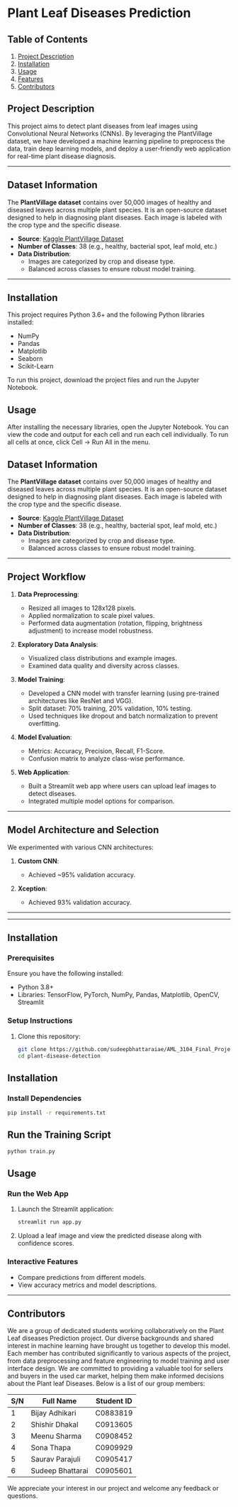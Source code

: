 # Plant Leaf Diseases Prediction




## Table of Contents
1. [Project Description](#project-description)
2. [Installation](#installation)
3. [Usage](#usage)
4. [Features](#features)
5. [Contributors](#contributors)

## Project Description
This project aims to detect plant diseases from leaf images using Convolutional Neural Networks (CNNs). By leveraging the PlantVillage dataset, we have developed a machine learning pipeline to preprocess the data, train deep learning models, and deploy a user-friendly web application for real-time plant disease diagnosis.

---

## **Dataset Information**
The **PlantVillage dataset** contains over 50,000 images of healthy and diseased leaves across multiple plant species. It is an open-source dataset designed to help in diagnosing plant diseases. Each image is labeled with the crop type and the specific disease.

- **Source**: [Kaggle PlantVillage Dataset](https://www.kaggle.com/datasets/abdallahalidev/plantvillage-dataset)
- **Number of Classes**: 38 (e.g., healthy, bacterial spot, leaf mold, etc.)
- **Data Distribution**:
  - Images are categorized by crop and disease type.
  - Balanced across classes to ensure robust model training.

---

## Installation
This project requires Python 3.6+ and the following Python libraries installed:

- NumPy
- Pandas
- Matplotlib
- Seaborn
- Scikit-Learn

To run this project, download the project files and run the Jupyter Notebook.

## Usage
After installing the necessary libraries, open the Jupyter Notebook. You can view the code and output for each cell and run each cell individually. To run all cells at once, click Cell -> Run All in the menu.

## **Dataset Information**
The **PlantVillage dataset** contains over 50,000 images of healthy and diseased leaves across multiple plant species. It is an open-source dataset designed to help in diagnosing plant diseases. Each image is labeled with the crop type and the specific disease.

- **Source**: [Kaggle PlantVillage Dataset](https://www.kaggle.com/datasets/abdallahalidev/plantvillage-dataset)
- **Number of Classes**: 38 (e.g., healthy, bacterial spot, leaf mold, etc.)
- **Data Distribution**:
  - Images are categorized by crop and disease type.
  - Balanced across classes to ensure robust model training.

---

## **Project Workflow**
1. **Data Preprocessing**:
   - Resized all images to 128x128 pixels.
   - Applied normalization to scale pixel values.
   - Performed data augmentation (rotation, flipping, brightness adjustment) to increase model robustness.
   
2. **Exploratory Data Analysis**:
   - Visualized class distributions and example images.
   - Examined data quality and diversity across classes.

3. **Model Training**:
   - Developed a CNN model with transfer learning (using pre-trained architectures like ResNet and VGG).
   - Split dataset: 70% training, 20% validation, 10% testing.
   - Used techniques like dropout and batch normalization to prevent overfitting.

4. **Model Evaluation**:
   - Metrics: Accuracy, Precision, Recall, F1-Score.
   - Confusion matrix to analyze class-wise performance.

5. **Web Application**:
   - Built a Streamlit web app where users can upload leaf images to detect diseases.
   - Integrated multiple model options for comparison.

---

## **Model Architecture and Selection**
We experimented with various CNN architectures:
1. **Custom CNN**:
   - Achieved ~95% validation accuracy.
   
2. **Xception**:
   - Achieved 93% validation accuracy.


---
---

## **Installation**
### **Prerequisites**
Ensure you have the following installed:
- Python 3.8+
- Libraries: TensorFlow, PyTorch, NumPy, Pandas, Matplotlib, OpenCV, Streamlit

### **Setup Instructions**
1. Clone this repository:
   ```bash
   git clone https://github.com/sudeepbhattaraiae/AML_3104_Final_Project.git
   cd plant-disease-detection

## **Installation**

### **Install Dependencies**
```bash
pip install -r requirements.txt
```

## **Run the Training Script**
```bash
python train.py
```

## **Usage**

### **Run the Web App**
1. Launch the Streamlit application:
   ```bash
   streamlit run app.py
   ```
2. Upload a leaf image and view the predicted disease along with confidence scores.

### **Interactive Features**
- Compare predictions from different models.
- View accuracy metrics and model descriptions.

---

## Contributors
We are a group of dedicated students working collaboratively on the Plant Leaf diseases Prediction project. Our diverse backgrounds and shared interest in machine learning have brought us together to develop this model. Each member has contributed significantly to various aspects of the project, from data preprocessing and feature engineering to model training and user interface design. We are committed to providing a valuable tool for sellers and buyers in the used car market, helping them make informed decisions about the Plant leaf Diseases. Below is a list of our group members:

| S/N | Full Name | Student ID |
| --- | --------- | ---------- |
| 1 | Bijay Adhikari | C0883819 |
| 2 | Shishir Dhakal | C0913605 |
| 3 | Meenu Sharma | C0908452 |
| 4 | Sona Thapa | C0909929 |
| 5 | Saurav Parajuli| C0905417 |
| 6 | Sudeep Bhattarai | C0905601 |

We appreciate your interest in our project and welcome any feedback or questions.
